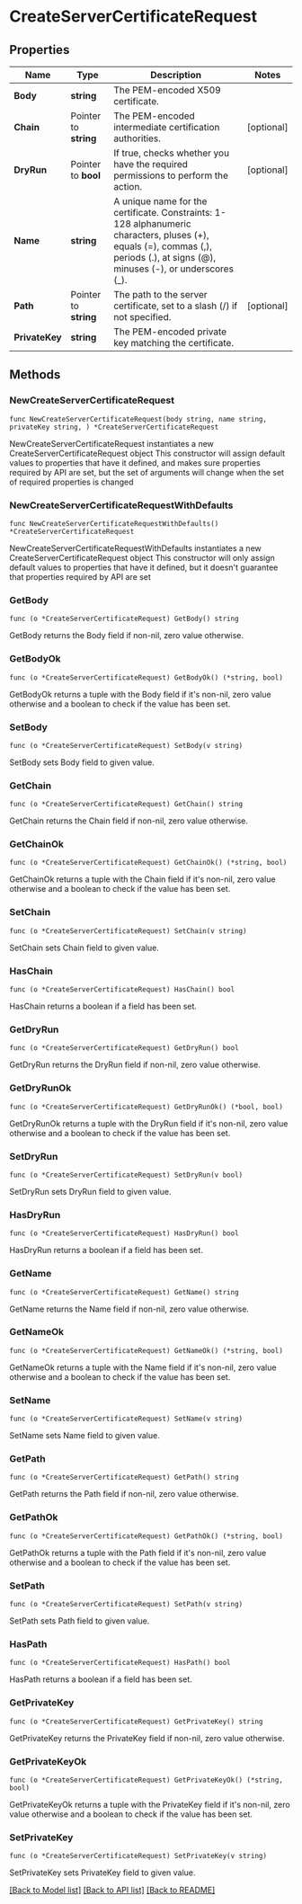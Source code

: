 # CreateServerCertificateRequest

## Properties

Name | Type | Description | Notes
------------ | ------------- | ------------- | -------------
**Body** | **string** | The PEM-encoded X509 certificate. | 
**Chain** | Pointer to **string** | The PEM-encoded intermediate certification authorities. | [optional] 
**DryRun** | Pointer to **bool** | If true, checks whether you have the required permissions to perform the action. | [optional] 
**Name** | **string** | A unique name for the certificate. Constraints: 1-128 alphanumeric characters, pluses (+), equals (&#x3D;), commas (,), periods (.), at signs (@), minuses (-), or underscores (_). | 
**Path** | Pointer to **string** | The path to the server certificate, set to a slash (/) if not specified. | [optional] 
**PrivateKey** | **string** | The PEM-encoded private key matching the certificate. | 

## Methods

### NewCreateServerCertificateRequest

`func NewCreateServerCertificateRequest(body string, name string, privateKey string, ) *CreateServerCertificateRequest`

NewCreateServerCertificateRequest instantiates a new CreateServerCertificateRequest object
This constructor will assign default values to properties that have it defined,
and makes sure properties required by API are set, but the set of arguments
will change when the set of required properties is changed

### NewCreateServerCertificateRequestWithDefaults

`func NewCreateServerCertificateRequestWithDefaults() *CreateServerCertificateRequest`

NewCreateServerCertificateRequestWithDefaults instantiates a new CreateServerCertificateRequest object
This constructor will only assign default values to properties that have it defined,
but it doesn't guarantee that properties required by API are set

### GetBody

`func (o *CreateServerCertificateRequest) GetBody() string`

GetBody returns the Body field if non-nil, zero value otherwise.

### GetBodyOk

`func (o *CreateServerCertificateRequest) GetBodyOk() (*string, bool)`

GetBodyOk returns a tuple with the Body field if it's non-nil, zero value otherwise
and a boolean to check if the value has been set.

### SetBody

`func (o *CreateServerCertificateRequest) SetBody(v string)`

SetBody sets Body field to given value.


### GetChain

`func (o *CreateServerCertificateRequest) GetChain() string`

GetChain returns the Chain field if non-nil, zero value otherwise.

### GetChainOk

`func (o *CreateServerCertificateRequest) GetChainOk() (*string, bool)`

GetChainOk returns a tuple with the Chain field if it's non-nil, zero value otherwise
and a boolean to check if the value has been set.

### SetChain

`func (o *CreateServerCertificateRequest) SetChain(v string)`

SetChain sets Chain field to given value.

### HasChain

`func (o *CreateServerCertificateRequest) HasChain() bool`

HasChain returns a boolean if a field has been set.

### GetDryRun

`func (o *CreateServerCertificateRequest) GetDryRun() bool`

GetDryRun returns the DryRun field if non-nil, zero value otherwise.

### GetDryRunOk

`func (o *CreateServerCertificateRequest) GetDryRunOk() (*bool, bool)`

GetDryRunOk returns a tuple with the DryRun field if it's non-nil, zero value otherwise
and a boolean to check if the value has been set.

### SetDryRun

`func (o *CreateServerCertificateRequest) SetDryRun(v bool)`

SetDryRun sets DryRun field to given value.

### HasDryRun

`func (o *CreateServerCertificateRequest) HasDryRun() bool`

HasDryRun returns a boolean if a field has been set.

### GetName

`func (o *CreateServerCertificateRequest) GetName() string`

GetName returns the Name field if non-nil, zero value otherwise.

### GetNameOk

`func (o *CreateServerCertificateRequest) GetNameOk() (*string, bool)`

GetNameOk returns a tuple with the Name field if it's non-nil, zero value otherwise
and a boolean to check if the value has been set.

### SetName

`func (o *CreateServerCertificateRequest) SetName(v string)`

SetName sets Name field to given value.


### GetPath

`func (o *CreateServerCertificateRequest) GetPath() string`

GetPath returns the Path field if non-nil, zero value otherwise.

### GetPathOk

`func (o *CreateServerCertificateRequest) GetPathOk() (*string, bool)`

GetPathOk returns a tuple with the Path field if it's non-nil, zero value otherwise
and a boolean to check if the value has been set.

### SetPath

`func (o *CreateServerCertificateRequest) SetPath(v string)`

SetPath sets Path field to given value.

### HasPath

`func (o *CreateServerCertificateRequest) HasPath() bool`

HasPath returns a boolean if a field has been set.

### GetPrivateKey

`func (o *CreateServerCertificateRequest) GetPrivateKey() string`

GetPrivateKey returns the PrivateKey field if non-nil, zero value otherwise.

### GetPrivateKeyOk

`func (o *CreateServerCertificateRequest) GetPrivateKeyOk() (*string, bool)`

GetPrivateKeyOk returns a tuple with the PrivateKey field if it's non-nil, zero value otherwise
and a boolean to check if the value has been set.

### SetPrivateKey

`func (o *CreateServerCertificateRequest) SetPrivateKey(v string)`

SetPrivateKey sets PrivateKey field to given value.



[[Back to Model list]](../README.md#documentation-for-models) [[Back to API list]](../README.md#documentation-for-api-endpoints) [[Back to README]](../README.md)


